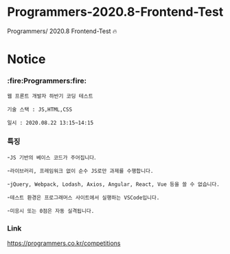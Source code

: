 # Programmers-2020.8-Frontend-Test
Programmers/ 2020.8 Frontend-Test :fire: 

<h1> Notice </h1>

 <h3>:fire:Programmers:fire:</h3> 

`웹 프론트 개발자 하반기 코딩 테스트` 

`기술 스택 : JS,HTML,CSS`

`일시 : 2020.08.22 13:15~14:15`


<h3> 특징 </h3>

-`JS 기반의 베이스 코드가 주어집니다`. 

-`라이브러리, 프레임워크 없이 순수 JS로만 과제를 수행합니다.`

-`jQuery, Webpack, Lodash, Axios, Angular, React, Vue 등을 쓸 수 없습니다.`


-`테스트 환경은 프로그래머스 사이트에서 실행하는 VSCode입니다.`

-`미응시 또는 0점은 자동 실격됩니다.`

<h3> Link </h3>

https://programmers.co.kr/competitions
